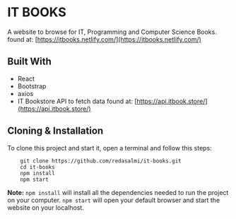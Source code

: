 # IT BOOKS 
A website to browse for IT, Programming and Computer Science Books.  found at: [https://itbooks.netlify.com/](https://itbooks.netlify.com/)

## Built With
- React
- Bootstrap
- axios
- IT Bookstore API to fetch data found at: [https://api.itbook.store/](https://api.itbook.store/)

## Cloning & Installation
To clone this project and start it, open a terminal and follow this steps:
```
	git clone https://github.com/redasalmi/it-books.git
	cd it-books
	npm install
	npm start
```
**Note:**
```npm install``` will install all the dependencies needed to run the project on your computer.
```npm start``` will open your default browser and start the website on your localhost.